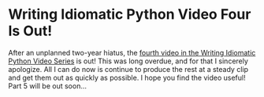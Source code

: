 # Writing Idiomatic Python Video Four Is Out!

After an unplanned two-year hiatus, the [fourth video in the Writing Idiomatic Python Video Series](https://www.youtube.com/watch?v=0ZRQ_-jBMLg) is out! This was long overdue, and for that I sincerely apologize. All I can do now is continue to produce the rest at a steady clip and get them out as quickly as possible. I hope you find the video useful! Part 5 will be out soon...
